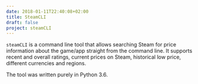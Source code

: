 ```yaml
---
date: 2018-01-11T22:40:08+02:00
title: SteamCLI
draft: false
project: steamCLI
---
```

`steamCLI` is a command line tool that allows searching Steam for price information about the 
game/app straight from the command line. It supports recent and overall ratings, current prices
on Steam, historical low price, different currencies and regions.

The tool was written purely in Python 3.6.